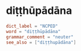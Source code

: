 # diṭṭhūpādāna

``` toml
dict_label = "NCPED"
word = "diṭṭhūpādāna"
grammar_comment = "neuter"
see_also = ["diṭṭhupādāna"]
```

